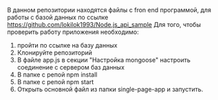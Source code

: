 В данном репозитории находятся файлы с fron end программой, для работы с базой данных по ссылке https://github.com/lokilok1993/Node.js_api_sample
Для того, чтобы проверить работу приложения необходимо:
1. пройти по ссылке на базу данных
2. Клонируйте репозиторий
3. В файле app.js в секции "Настройка mongoose" настроить соединение с сервером баз данных
4. В папке с репой npm install
5. В папке с репой npm start
6. Открыть основной файл из папки single-page-app и запустить. 
